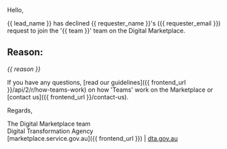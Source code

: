Hello,

{{ lead_name }} has declined {{ requester_name }}'s ({{ requester_email }}) request to join the '{{ team }}' team on the Digital Marketplace.

## Reason:
_{{ reason }}_

If you have any questions, [read our guidelines]({{ frontend_url }}/api/2/r/how-teams-work) on how 'Teams' work on the Marketplace or [contact us]({{ frontend_url }}/contact-us).  
  
Regards,  
  
The Digital Marketplace team  
Digital Transformation Agency  
[marketplace.service.gov.au]({{ frontend_url }}) | [dta.gov.au](https://dta.gov.au)  
